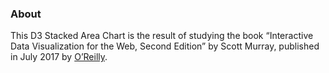 ### About

This D3 Stacked Area Chart is the result of studying the book “Interactive Data Visualization for the Web, Second Edition” by Scott Murray, published in July 2017 by [O’Reilly](http://shop.oreilly.com/product/0636920037316.do).



